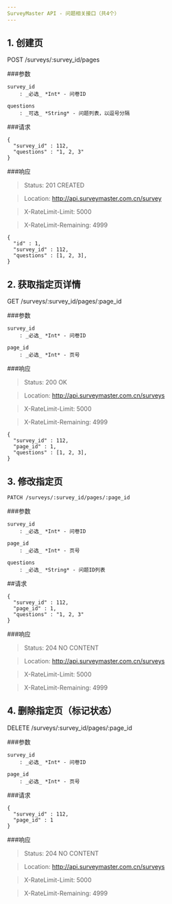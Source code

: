```yaml
---
SurveyMaster API - 问题相关接口（共4个）
---
```


<h2 id="p1">1. 创建页</h2>
	POST /surveys/:survey_id/pages

###参数

	survey_id
		: _必选_ *Int* - 问卷ID

	questions
		: _可选_ *String* - 问题列表，以逗号分隔

###请求

	{
	  "survey_id" : 112,
	  "questions" : "1, 2, 3"
	}

###响应

> Status: 201 CREATED

> Location: http://api.surveymaster.com.cn/survey

> X-RateLimit-Limit: 5000

> X-RateLimit-Remaining: 4999

	{
	  "id" : 1,
	  "survey_id" : 112,
	  "questions" : [1, 2, 3],
	}

<h2 id="p2">2. 获取指定页详情</h2>
	GET /surveys/:survey_id/pages/:page_id

###参数

	survey_id
		: _必选_ *Int* - 问卷ID

	page_id
		: _必选_ *Int* - 页号

###响应

> Status: 200 OK

> Location: http://api.surveymaster.com.cn/surveys

> X-RateLimit-Limit: 5000

> X-RateLimit-Remaining: 4999

	{
	  "survey_id" : 112,
	  "page_id" : 1,
	  "questions" : [1, 2, 3],
	}

<h2 id="p3">3. 修改指定页</h2>

	PATCH /surveys/:survey_id/pages/:page_id

###参数

	survey_id
		: _必选_ *Int* - 问卷ID

	page_id
		: _必选_ *Int* - 页号

	questions
		: _必选_ *String* - 问题ID列表

##请求

	{
	  "survey_id" : 112,
	  "page_id" : 1,
	  "questions" : "1, 2, 3"
	}

###响应

>Status: 204 NO CONTENT

> Location: http://api.surveymaster.com.cn/surveys

> X-RateLimit-Limit: 5000

> X-RateLimit-Remaining: 4999

<h2 id="p4">4. 删除指定页（标记状态）</h2>
	DELETE /surveys/:survey_id/pages/:page_id

###参数

	survey_id
		: _必选_ *Int* - 问卷ID

	page_id
		: _必选_ *Int* - 页号

###请求

	{
	  "survey_id" : 112,
	  "page_id" : 1
	}

###响应

> Status: 204 NO CONTENT

> Location: http://api.surveymaster.com.cn/surveys

> X-RateLimit-Limit: 5000

> X-RateLimit-Remaining: 4999
